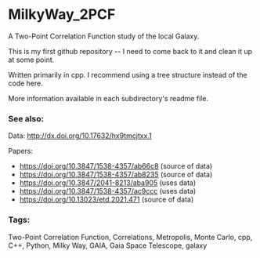 # MilkyWay_2PCF
A Two-Point Correlation Function study of the local Galaxy.

This is my first github repository -- I need to come back to it and clean it up at some point.

Written primarily in cpp.  I recommend using a tree structure instead of the code here.

More information available in each subdirectory's readme file.

### See also: 
Data: http://dx.doi.org/10.17632/hx9tmcjtxx.1 

Papers:
- https://doi.org/10.3847/1538-4357/ab66c8 (source of data)
- https://doi.org/10.3847/1538-4357/ab8235 (source of data)
- https://doi.org/10.3847/2041-8213/aba905 (uses data)
- https://doi.org/10.3847/1538-4357/ac9ccc (uses data)
- https://doi.org/10.13023/etd.2021.471 (source of data)


### Tags: 
Two-Point Correlation Function, Correlations, Metropolis, Monte Carlo, cpp, C++, Python, Milky Way, GAIA, Gaia Space Telescope, galaxy
